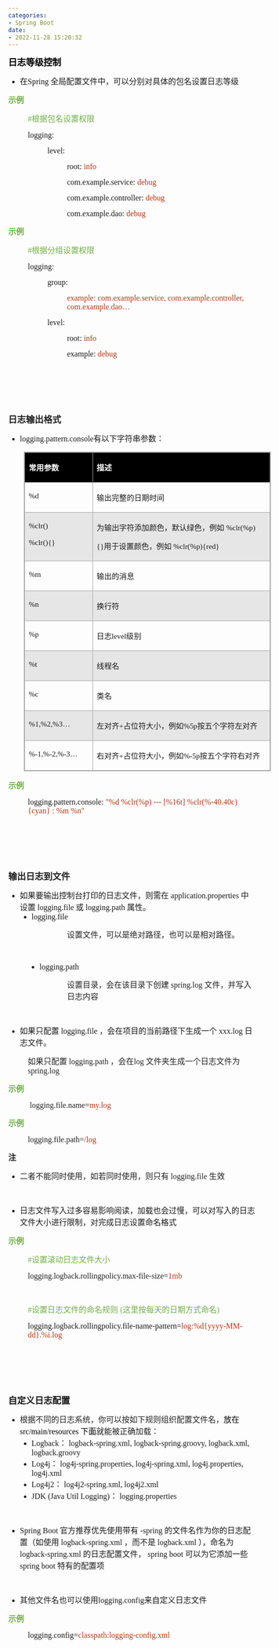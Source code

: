 ```yaml
---
categories:
- Spring Boot
date:
- 2022-11-28 15:20:32
---
```


<p><span style="font-size:13.5pt"><span style="font-family:&quot;Microsoft YaHei UI&quot;"><span
                style="color:black"><strong>日志等级控制</strong></span></span></span></p>
<ul style="list-style-type:disc">
    <li><span style="font-size:12.0pt"><span style="font-family:&quot;Microsoft YaHei UI&quot;">在</span></span><span
            style="font-size:12.0pt"><span style="font-family:&quot;Comic Sans MS&quot;">Spring </span></span><span
            style="font-size:12.0pt"><span
                style="font-family:&quot;Microsoft YaHei UI&quot;">全局配置文件中，可以分别对具体的包名设置日志等级</span></span></li>
</ul>
<p><span style="font-size:12.0pt"><span style="font-family:&quot;Microsoft YaHei UI&quot;"><span
                style="color:#70ad47"><strong>示例</strong></span></span></span></p>
<p style="margin-left: 40px;"><span style="font-size:12.0pt"><span style="color:#70ad47"><span
                style="font-family:&quot;Comic Sans MS&quot;">#</span><span
                style="font-family:&quot;Microsoft YaHei UI&quot;">根据包名设置权限</span></span></span></p>
<p style="margin-left: 40px;"><span style="font-size:12.0pt"><span
            style="font-family:&quot;Comic Sans MS&quot;">logging:</span></span></p>
<p style="margin-left: 80px;"><span style="font-size:12.0pt"><span
            style="font-family:&quot;Comic Sans MS&quot;">level:</span></span></p>
<p style="margin-left: 120px;"><span style="font-size:12.0pt"><span style="font-family:&quot;Comic Sans MS&quot;">root:
            <span style="color:#b43512">info</span></span></span></p>
<p style="margin-left: 120px;"><span style="font-size:12.0pt"><span
            style="font-family:&quot;Comic Sans MS&quot;">com.example.service: <span
                style="color:#b43512">debug</span></span></span></p>
<p style="margin-left: 120px;"><span style="font-size:12.0pt"><span
            style="font-family:&quot;Comic Sans MS&quot;">com.example.controller: <span
                style="color:#b43512">debug</span></span></span></p>
<p style="margin-left: 120px;"><span style="font-size:12.0pt"><span
            style="font-family:&quot;Comic Sans MS&quot;">com.example.dao: <span
                style="color:#b43512">debug</span></span></span></p>
<p><span style="font-size:12.0pt"><span style="font-family:&quot;Microsoft YaHei UI&quot;"><span
                style="color:#70ad47"><strong>示例</strong></span></span></span></p>
<p style="margin-left: 40px;"><span style="font-size:12.0pt"><span style="color:#70ad47"><span
                style="font-family:&quot;Comic Sans MS&quot;">#</span><span
                style="font-family:&quot;Microsoft YaHei UI&quot;">根据分组设置权限</span></span></span></p>
<p style="margin-left: 40px;"><span style="font-size:12.0pt"><span
            style="font-family:&quot;Comic Sans MS&quot;">logging:</span></span></p>
<p style="margin-left: 80px;"><span style="font-size:12.0pt"><span
            style="font-family:&quot;Comic Sans MS&quot;">group:</span></span></p>
<p style="margin-left: 120px;"><span style="font-size:12.0pt"><span style="font-family:&quot;Comic Sans MS&quot;"><span
                style="color:#b43512">example: com.example.service, com.example.controller,
                com.example.dao…</span></span></span></p>
<p style="margin-left: 80px;"><span style="font-size:12.0pt"><span
            style="font-family:&quot;Comic Sans MS&quot;">level:</span></span></p>
<p style="margin-left: 120px;"><span style="font-size:12.0pt"><span style="font-family:&quot;Comic Sans MS&quot;">root:
            <span style="color:#b43512">info</span></span></span></p>
<p style="margin-left: 120px;"><span style="font-size:12.0pt"><span
            style="font-family:&quot;Comic Sans MS&quot;">example: <span
                style="color:#b43512">debug</span></span></span></p>
<p><span style="font-size:12.0pt"><span style="font-family:&quot;Comic Sans MS&quot;"><span
                style="color:#b43512">&nbsp;</span></span></span></p>
<p><span style="font-size:12.0pt"><span style="font-family:&quot;Comic Sans MS&quot;"><span
                style="color:#b43512">&nbsp;</span></span></span></p>
<p><span style="font-size:12.0pt"><span style="font-family:&quot;Comic Sans MS&quot;"><span
                style="color:#b43512">&nbsp;</span></span></span></p>
<p><span style="font-size:13.5pt"><span style="font-family:&quot;Microsoft YaHei UI&quot;"><span
                style="color:#222222"><strong>日志输出格式</strong> </span></span></span></p>
<ul>
    <li><span style="font-size:12.0pt"><span
                style="font-family:&quot;Comic Sans MS&quot;">logging.pattern.console</span><span
                style="font-family:&quot;Microsoft YaHei UI&quot;">有以下字符串参数：</span></span></li>
</ul>
<table summary="" cellspacing="0"
    style="border-collapse:collapse; border-color:#a3a3a3; border-style:solid; border-width:1px; margin-left:32px"
    class=" cke_show_border">
    <tbody>
        <tr>
            <td
                style="background-color:black; border-bottom:1px solid #a3a3a3; border-left:1px solid #a3a3a3; border-right:1px solid #a3a3a3; border-top:1px solid #a3a3a3; vertical-align:top; width:1.2493in">
                <p><span style="font-size:11.5pt"><span style="font-family:&quot;Microsoft YaHei UI&quot;"><span
                                style="color:white"><strong>常用参数</strong></span></span></span></p>
            </td>
            <td
                style="background-color:black; border-bottom:1px solid #a3a3a3; border-left:1px solid #a3a3a3; border-right:1px solid #a3a3a3; border-top:1px solid #a3a3a3; vertical-align:top; width:3.5729in">
                <p><span style="font-size:11.5pt"><span style="font-family:&quot;Microsoft YaHei UI&quot;"><span
                                style="color:white"><strong>描述</strong></span></span></span></p>
            </td>
        </tr>
        <tr>
            <td
                style="border-bottom:1px solid #a3a3a3; border-left:1px solid #a3a3a3; border-right:1px solid #a3a3a3; border-top:1px solid #a3a3a3; vertical-align:top; width:1.2493in">
                <p><span style="font-size:11.5pt"><span style="font-family:&quot;Comic Sans MS&quot;">%d</span></span>
                </p>
            </td>
            <td
                style="border-bottom:1px solid #a3a3a3; border-left:1px solid #a3a3a3; border-right:1px solid #a3a3a3; border-top:1px solid #a3a3a3; vertical-align:top; width:3.5729in">
                <p><span style="font-size:11.5pt"><span
                            style="font-family:&quot;Microsoft YaHei UI&quot;">输出完整的日期时间</span></span></p>
            </td>
        </tr>
        <tr>
            <td
                style="background-color:#e7e6e6; border-bottom:1px solid #a3a3a3; border-left:1px solid #a3a3a3; border-right:1px solid #a3a3a3; border-top:1px solid #a3a3a3; vertical-align:top; width:1.2493in">
                <p><span style="font-size:11.5pt"><span
                            style="font-family:&quot;Comic Sans MS&quot;">%clr()</span></span></p>
                <p><span style="font-size:11.5pt"><span
                            style="font-family:&quot;Comic Sans MS&quot;">%clr(){}</span></span></p>
            </td>
            <td
                style="background-color:#e7e6e6; border-bottom:1px solid #a3a3a3; border-left:1px solid #a3a3a3; border-right:1px solid #a3a3a3; border-top:1px solid #a3a3a3; vertical-align:top; width:3.5798in">
                <p><span style="font-size:11.5pt"><span
                            style="font-family:&quot;Microsoft YaHei UI&quot;">为输出字符添加颜色，默认绿色，例如</span><span
                            style="font-family:&quot;Comic Sans MS&quot;"> %clr(%p)</span></span></p>
                <p><span style="font-size:11.5pt"><span style="font-family:&quot;Comic Sans MS&quot;">{}</span><span
                            style="font-family:&quot;Microsoft YaHei UI&quot;">用于设置颜色，例如</span><span
                            style="font-family:&quot;Comic Sans MS&quot;"> %clr(%p){red}</span></span></p>
            </td>
        </tr>
        <tr>
            <td
                style="border-bottom:1px solid #a3a3a3; border-left:1px solid #a3a3a3; border-right:1px solid #a3a3a3; border-top:1px solid #a3a3a3; vertical-align:top; width:1.2493in">
                <p><span style="font-size:11.5pt"><span style="font-family:&quot;Comic Sans MS&quot;">%m</span></span>
                </p>
            </td>
            <td
                style="border-bottom:1px solid #a3a3a3; border-left:1px solid #a3a3a3; border-right:1px solid #a3a3a3; border-top:1px solid #a3a3a3; vertical-align:top; width:3.5729in">
                <p><span style="font-size:11.5pt"><span
                            style="font-family:&quot;Microsoft YaHei UI&quot;">输出的消息</span></span></p>
            </td>
        </tr>
        <tr>
            <td
                style="background-color:#e7e6e6; border-bottom:1px solid #a3a3a3; border-left:1px solid #a3a3a3; border-right:1px solid #a3a3a3; border-top:1px solid #a3a3a3; vertical-align:top; width:1.2493in">
                <p><span style="font-size:11.5pt"><span style="font-family:&quot;Comic Sans MS&quot;">%n</span></span>
                </p>
            </td>
            <td
                style="background-color:#e7e6e6; border-bottom:1px solid #a3a3a3; border-left:1px solid #a3a3a3; border-right:1px solid #a3a3a3; border-top:1px solid #a3a3a3; vertical-align:top; width:3.5729in">
                <p><span style="font-size:11.5pt"><span
                            style="font-family:&quot;Microsoft YaHei UI&quot;">换行符</span></span></p>
            </td>
        </tr>
        <tr>
            <td
                style="border-bottom:1px solid #a3a3a3; border-left:1px solid #a3a3a3; border-right:1px solid #a3a3a3; border-top:1px solid #a3a3a3; vertical-align:top; width:1.2493in">
                <p><span style="font-size:11.5pt"><span style="font-family:&quot;Comic Sans MS&quot;">%p</span></span>
                </p>
            </td>
            <td
                style="border-bottom:1px solid #a3a3a3; border-left:1px solid #a3a3a3; border-right:1px solid #a3a3a3; border-top:1px solid #a3a3a3; vertical-align:top; width:3.5729in">
                <p><span style="font-size:11.5pt"><span
                            style="font-family:&quot;Microsoft YaHei UI&quot;">日志</span><span
                            style="font-family:&quot;Comic Sans MS&quot;">level</span><span
                            style="font-family:&quot;Microsoft YaHei UI&quot;">级别</span></span></p>
            </td>
        </tr>
        <tr>
            <td
                style="background-color:#e7e6e6; border-bottom:1px solid #a3a3a3; border-left:1px solid #a3a3a3; border-right:1px solid #a3a3a3; border-top:1px solid #a3a3a3; vertical-align:top; width:1.2493in">
                <p><span style="font-size:11.5pt"><span style="font-family:&quot;Comic Sans MS&quot;">%t</span></span>
                </p>
            </td>
            <td
                style="background-color:#e7e6e6; border-bottom:1px solid #a3a3a3; border-left:1px solid #a3a3a3; border-right:1px solid #a3a3a3; border-top:1px solid #a3a3a3; vertical-align:top; width:3.5729in">
                <p><span style="font-size:11.5pt"><span
                            style="font-family:&quot;Microsoft YaHei UI&quot;">线程名</span></span></p>
            </td>
        </tr>
        <tr>
            <td
                style="border-bottom:1px solid #a3a3a3; border-left:1px solid #a3a3a3; border-right:1px solid #a3a3a3; border-top:1px solid #a3a3a3; vertical-align:top; width:1.2493in">
                <p><span style="font-size:11.5pt"><span style="font-family:&quot;Comic Sans MS&quot;">%c</span></span>
                </p>
            </td>
            <td
                style="border-bottom:1px solid #a3a3a3; border-left:1px solid #a3a3a3; border-right:1px solid #a3a3a3; border-top:1px solid #a3a3a3; vertical-align:top; width:3.5729in">
                <p><span style="font-size:11.5pt"><span
                            style="font-family:&quot;Microsoft YaHei UI&quot;">类名</span></span></p>
            </td>
        </tr>
        <tr>
            <td
                style="background-color:#e7e6e6; border-bottom:1px solid #a3a3a3; border-left:1px solid #a3a3a3; border-right:1px solid #a3a3a3; border-top:1px solid #a3a3a3; vertical-align:top; width:1.2493in">
                <p><span style="font-size:11.5pt"><span
                            style="font-family:&quot;Comic Sans MS&quot;">%1,%2,%3…</span></span></p>
            </td>
            <td
                style="background-color:#e7e6e6; border-bottom:1px solid #a3a3a3; border-left:1px solid #a3a3a3; border-right:1px solid #a3a3a3; border-top:1px solid #a3a3a3; vertical-align:top; width:3.5756in">
                <p><span style="font-size:11.5pt"><span
                            style="font-family:&quot;Microsoft YaHei UI&quot;">左对齐</span><span
                            style="font-family:&quot;Comic Sans MS&quot;">+</span><span
                            style="font-family:&quot;Microsoft YaHei UI&quot;">占位符大小，例如</span><span
                            style="font-family:&quot;Comic Sans MS&quot;">%5p</span><span
                            style="font-family:&quot;Microsoft YaHei UI&quot;">按五个字符左对齐</span></span></p>
            </td>
        </tr>
        <tr>
            <td
                style="border-bottom:1px solid #a3a3a3; border-left:1px solid #a3a3a3; border-right:1px solid #a3a3a3; border-top:1px solid #a3a3a3; vertical-align:top; width:1.2687in">
                <p><span style="font-size:11.5pt"><span
                            style="font-family:&quot;Comic Sans MS&quot;">%-1,%-2,%-3…</span></span></p>
            </td>
            <td
                style="border-bottom:1px solid #a3a3a3; border-left:1px solid #a3a3a3; border-right:1px solid #a3a3a3; border-top:1px solid #a3a3a3; vertical-align:top; width:3.6229in">
                <p><span style="font-size:11.5pt"><span
                            style="font-family:&quot;Microsoft YaHei UI&quot;">右对齐</span><span
                            style="font-family:&quot;Comic Sans MS&quot;">+</span><span
                            style="font-family:&quot;Microsoft YaHei UI&quot;">占位符大小，例如</span><span
                            style="font-family:&quot;Comic Sans MS&quot;">%-5p</span><span
                            style="font-family:&quot;Microsoft YaHei UI&quot;">按五个字符右对齐</span></span></p>
            </td>
        </tr>
    </tbody>
</table>
<p><span style="font-size:12.0pt"><span style="font-family:&quot;Microsoft YaHei UI&quot;"><span
                style="color:#70ad47"><strong>示例</strong></span></span></span></p>
<p style="margin-left: 40px;"><span style="font-size:12.0pt"><span
            style="font-family:&quot;Comic Sans MS&quot;">logging.pattern.console: <span style="color:#b43512">"%d
                %clr(%p) --- [%16t] %clr(%-40.40c){cyan} : %m %n"</span></span></span></p>
<p><span style="font-size:12.0pt"><span style="font-family:&quot;Microsoft YaHei UI&quot;"><span
                style="color:#70ad47">&nbsp;</span></span></span></p>
<p><span style="font-size:12.0pt"><span style="font-family:&quot;Comic Sans MS&quot;"><span
                style="color:#b43512">&nbsp;</span></span></span></p>
<p><span style="font-size:12.0pt"><span style="font-family:&quot;Comic Sans MS&quot;"><span
                style="color:#b43512">&nbsp;</span></span></span></p>
<p><span style="font-size:13.5pt"><span style="font-family:&quot;Microsoft YaHei UI&quot;"><span
                style="color:#222222"><strong>输出日志到文件</strong></span></span></span></p>
<ul style="list-style-type:disc">
    <li><span style="font-size:12.0pt"><span
                style="font-family:&quot;Microsoft YaHei UI&quot;">如果要输出控制台打印的日志文件，则需在</span></span><span
            style="font-size:12.0pt"><span style="font-family:&quot;Comic Sans MS&quot;"> application.properties
            </span></span><span style="font-size:12.0pt"><span
                style="font-family:&quot;Microsoft YaHei UI&quot;">中设置</span></span><span style="font-size:12.0pt"><span
                style="font-family:&quot;Comic Sans MS&quot;"> logging.file </span></span><span
            style="font-size:12.0pt"><span style="font-family:&quot;Microsoft YaHei UI&quot;">或</span></span><span
            style="font-size:12.0pt"><span style="font-family:&quot;Comic Sans MS&quot;"> logging.path
            </span></span><span style="font-size:12.0pt"><span
                style="font-family:&quot;Microsoft YaHei UI&quot;">属性。</span></span>
        <ul style="list-style-type:disc">
            <li><span style="font-size:12.0pt"><span
                        style="font-family:&quot;Comic Sans MS&quot;">logging.file</span></span></li>
        </ul>
    </li>
</ul>
<p style="margin-left: 120px;"><span style="font-size:12.0pt"><span
            style="font-family:&quot;Microsoft YaHei UI&quot;"><span
                style="color:#222222">设置文件，可以是绝对路径，也可以是相对路径。</span></span></span></p>
<p><span style="font-size:12.0pt"><span style="font-family:&quot;Comic Sans MS&quot;"><span
                style="color:#222222">&nbsp;</span></span></span></p>
<ul style="list-style-type: disc; margin-left: 40px;">
    <li><span style="font-size:12.0pt"><span style="font-family:&quot;Comic Sans MS&quot;">logging.path</span></span>
    </li>
</ul>
<p style="margin-left: 120px;"><span style="font-size:12.0pt"><span style="color:#222222"><span
                style="font-family:&quot;Microsoft YaHei UI&quot;">设置目录，会在该目录下创建</span><span
                style="font-family:&quot;Comic Sans MS&quot;"> spring.log </span><span
                style="font-family:&quot;Microsoft YaHei UI&quot;">文件，并写入日志内容</span></span></span></p>
<p><span style="font-size:12.0pt"><span style="font-family:&quot;Comic Sans MS&quot;"><span
                style="color:#222222">&nbsp;</span></span></span></p>
<ul style="list-style-type:disc">
    <li><span style="font-size:12.0pt"><span style="font-family:&quot;Microsoft YaHei UI&quot;">如果只配置</span></span><span
            style="font-size:12.0pt"><span style="font-family:&quot;Comic Sans MS&quot;"> logging.file
            </span></span><span style="font-size:12.0pt"><span
                style="font-family:&quot;Microsoft YaHei UI&quot;">，会在项目的当前路径下生成一个</span></span><span
            style="font-size:12.0pt"><span style="font-family:&quot;Comic Sans MS&quot;"> xxx.log </span></span><span
            style="font-size:12.0pt"><span style="font-family:&quot;Microsoft YaHei UI&quot;">日志文件。</span></span></li>
</ul>
<p style="margin-left: 40px;"><span style="font-size:12.0pt"><span style="color:#222222"><span
                style="font-family:&quot;Microsoft YaHei UI&quot;">如果只配置</span><span
                style="font-family:&quot;Comic Sans MS&quot;"> logging.path </span><span
                style="font-family:&quot;Microsoft YaHei UI&quot;">，会在</span><span
                style="font-family:&quot;Comic Sans MS&quot;">log </span><span
                style="font-family:&quot;Microsoft YaHei UI&quot;">文件夹生成一个日志文件为</span><span
                style="font-family:&quot;Comic Sans MS&quot;"> spring.log</span></span></span></p>
<p><span style="font-size:12.0pt"><span style="font-family:&quot;Microsoft YaHei UI&quot;"><span
                style="color:#70ad47"><strong>示例</strong></span></span></span></p>
<p style="margin-left: 40px;"><span style="font-size:12.0pt"><span style="font-family:&quot;Comic Sans MS&quot;"><span
                style="color:#222222">&nbsp;logging.file</span><span style="color:#222222">.name</span><span
                style="color:#222222">=</span><span style="color:#b43512">my.log</span></span></span></p>
<p><span style="font-size:12.0pt"><span style="font-family:&quot;Microsoft YaHei UI&quot;"><span
                style="color:#70ad47"><strong>示例</strong></span></span></span></p>
<p style="margin-left: 40px;"><span style="font-size:12.0pt"><span style="font-family:&quot;Comic Sans MS&quot;"><span
                style="color:#222222">logging.file</span><span style="color:#222222">.</span><span
                style="color:#222222">path=</span><span style="color:#b43512">/log</span></span></span><br></p>
<p><span style="font-size:12.0pt"><span style="font-family:&quot;Microsoft YaHei UI&quot;"><span
                style="color:#222222"><strong>注</strong></span></span></span></p>
<ul>
    <li><span style="font-size:12.0pt"><span style="color:#222222"><span
                    style="font-family:&quot;Microsoft YaHei UI&quot;">二者不能同时使用，如若同时使用，则只有</span><span
                    style="font-family:&quot;Comic Sans MS&quot;"> logging.file </span><span
                    style="font-family:&quot;Microsoft YaHei UI&quot;">生效</span></span></span></li>
</ul>
<p><span style="font-size:12.0pt"><span style="font-family:&quot;Microsoft YaHei UI&quot;"><span
                style="color:#222222">&nbsp;</span></span></span></p>
<ul style="list-style-type:disc">
    <li><span style="font-size:12.0pt"><span
                style="font-family:&quot;Microsoft YaHei UI&quot;">日志文件写入过多容易影响阅读，加载也会过慢，可以对写入的日志文件大小进行限制，对完成日志设置命名格式</span></span>
    </li>
</ul>
<p><span style="font-size:12.0pt"><span style="font-family:&quot;Microsoft YaHei UI&quot;"><span
                style="color:#70ad47"><strong>示例</strong></span></span></span></p>
<p style="margin-left: 40px;"><span style="font-size:12.0pt"><span
            style="font-family:&quot;Microsoft YaHei UI&quot;"><span
                style="color:#70ad47">#设置滚动日志文件大小</span></span></span></p>
<p style="margin-left: 40px;"><span style="font-size:12.0pt"><span style="font-family:&quot;Comic Sans MS&quot;"><span
                style="color:#222222">logging.logback.rollingpolicy.max-file-size=</span><span
                style="color:#b43512">1mb</span></span></span></p>
<p style="margin-left: 40px;"><span style="font-size:12.0pt"><span
            style="font-family:&quot;Microsoft YaHei UI&quot;"><span style="color:#70ad47">&nbsp;</span></span></span>
</p>
<p style="margin-left: 40px;"><span style="font-size:12.0pt"><span style="color:#70ad47"><span
                style="font-family:&quot;Comic Sans MS&quot;">#</span><span
                style="font-family:&quot;Microsoft YaHei UI&quot;">设置日志文件的命名规则</span> <span
                style="font-family:&quot;Comic Sans MS&quot;">(</span><span
                style="font-family:&quot;Microsoft YaHei UI&quot;">这里按每天的日期方式命名</span><span
                style="font-family:&quot;Comic Sans MS&quot;">)</span></span></span></p>
<p style="margin-left: 40px;"><span style="font-size:12.0pt"><span
            style="font-family:&quot;Comic Sans MS&quot;">logging.logback.rollingpolicy.file-name-pattern=<span
                style="color:#b43512">log:%d{yyyy-MM-dd}.%i.log</span></span></span></p>
<p><span style="font-size:12.0pt"><span style="font-family:&quot;Comic Sans MS&quot;">&nbsp;</span></span></p>
<p><span style="font-size:12.0pt"><span style="font-family:&quot;Comic Sans MS&quot;">&nbsp;</span></span></p>
<p><span style="font-size:12.0pt"><span style="font-family:&quot;Comic Sans MS&quot;">&nbsp;</span></span></p>
<p><span style="font-size:13.5pt"><span
            style="font-family:&quot;Microsoft YaHei UI&quot;"><strong>自定义日志配置</strong></span></span></p>
<ul style="list-style-type:disc">
    <li><span style="font-size:12.0pt"><span style="font-family:&quot;Microsoft YaHei UI&quot;"><span
                    style="color:#222222">根据不同的日志系统，你可以按如下规则组织配置文件名，</span></span></span><span
            style="font-size:12.0pt"><span style="font-family:&quot;Microsoft YaHei UI&quot;"><span
                    style="color:black">放在</span></span></span><span style="font-size:12.0pt"><span
                style="font-family:&quot;Comic Sans MS&quot;"><span style="color:black"> src/main/resources
                </span></span></span><span style="font-size:12.0pt"><span
                style="font-family:&quot;Microsoft YaHei UI&quot;"><span
                    style="color:black">下面</span></span></span><span style="font-size:12.0pt"><span
                style="font-family:&quot;Microsoft YaHei UI&quot;"><span
                    style="color:#222222">就能被正确加载：</span></span></span>
        <ul style="list-style-type:disc">
            <li><span style="font-size:12.0pt"><span
                        style="font-family:&quot;Comic Sans MS&quot;">Logback</span></span><span
                    style="font-size:12.0pt"><span
                        style="font-family:&quot;Microsoft YaHei UI&quot;">：</span></span><span
                    style="font-size:12.0pt"><span style="font-family:&quot;Comic Sans MS&quot;"> logback-spring.xml,
                        logback-spring.groovy, logback.xml, logback.groovy</span></span></li>
            <li><span style="font-size:12.0pt"><span
                        style="font-family:&quot;Comic Sans MS&quot;">Log4j</span></span><span
                    style="font-size:12.0pt"><span
                        style="font-family:&quot;Microsoft YaHei UI&quot;">：</span></span><span
                    style="font-size:12.0pt"><span style="font-family:&quot;Comic Sans MS&quot;">
                        log4j-spring.properties, log4j-spring.xml, log4j.properties, log4j.xml</span></span></li>
            <li><span style="font-size:12.0pt"><span
                        style="font-family:&quot;Comic Sans MS&quot;">Log4j2</span></span><span
                    style="font-size:12.0pt"><span
                        style="font-family:&quot;Microsoft YaHei UI&quot;">：</span></span><span
                    style="font-size:12.0pt"><span style="font-family:&quot;Comic Sans MS&quot;"> log4j2-spring.xml,
                        log4j2.xml</span></span></li>
            <li><span style="font-size:12.0pt"><span style="font-family:&quot;Comic Sans MS&quot;">JDK (Java Util
                        Logging)</span></span><span style="font-size:12.0pt"><span
                        style="font-family:&quot;Microsoft YaHei UI&quot;">：</span></span><span
                    style="font-size:12.0pt"><span style="font-family:&quot;Comic Sans MS&quot;">
                        logging.properties</span></span></li>
        </ul>
    </li>
</ul>
<p><span style="font-size:12.0pt"><span style="font-family:&quot;Comic Sans MS&quot;"><span
                style="color:#222222">&nbsp;</span></span></span></p>
<ul style="list-style-type:disc">
    <li><span style="font-size:12.0pt"><span style="font-family:&quot;Comic Sans MS&quot;">Spring Boot
            </span></span><span style="font-size:12.0pt"><span
                style="font-family:&quot;Microsoft YaHei UI&quot;">官方推荐优先使用带有</span></span><span
            style="font-size:12.0pt"><span style="font-family:&quot;Comic Sans MS&quot;"> -spring </span></span><span
            style="font-size:12.0pt"><span
                style="font-family:&quot;Microsoft YaHei UI&quot;">的文件名作为你的日志配置（如使用</span></span><span
            style="font-size:12.0pt"><span style="font-family:&quot;Comic Sans MS&quot;"> logback-spring.xml
            </span></span><span style="font-size:12.0pt"><span
                style="font-family:&quot;Microsoft YaHei UI&quot;">，而不是</span></span><span
            style="font-size:12.0pt"><span style="font-family:&quot;Comic Sans MS&quot;"> logback.xml
            </span></span><span style="font-size:12.0pt"><span
                style="font-family:&quot;Microsoft YaHei UI&quot;">），命名为</span></span><span
            style="font-size:12.0pt"><span style="font-family:&quot;Comic Sans MS&quot;"> logback-spring.xml
            </span></span><span style="font-size:12.0pt"><span
                style="font-family:&quot;Microsoft YaHei UI&quot;">的日志配置文件，</span></span><span
            style="font-size:12.0pt"><span style="font-family:&quot;Comic Sans MS&quot;"> spring boot
            </span></span><span style="font-size:12.0pt"><span
                style="font-family:&quot;Microsoft YaHei UI&quot;">可以为它添加一些</span></span><span
            style="font-size:12.0pt"><span style="font-family:&quot;Comic Sans MS&quot;"> spring boot
            </span></span><span style="font-size:12.0pt"><span
                style="font-family:&quot;Microsoft YaHei UI&quot;">特有的配置项</span></span></li>
</ul>
<p><span style="font-size:12.0pt"><span style="font-family:&quot;Comic Sans MS&quot;"><span
                style="color:#222222">&nbsp;</span></span></span></p>
<ul>
    <li><span style="font-size:12.0pt"><span style="font-family:&quot;Microsoft YaHei UI&quot;"><span
                    style="color:#222222">其他文件名也可以使用</span></span><span
                style="font-family:&quot;Comic Sans MS&quot;">logging.config</span><span
                style="font-family:&quot;Microsoft YaHei UI&quot;">来自定义日志文件</span></span></li>
</ul>
<p><span style="font-size:12.0pt"><span style="font-family:&quot;Microsoft YaHei UI&quot;"><span
                style="color:#70ad47"><strong>示例</strong></span></span></span></p>
<p style="margin-left: 40px;"><span style="font-size:12.0pt"><span
            style="font-family:&quot;Comic Sans MS&quot;">logging.config=<span
                style="color:#b43512">classpath:logging-config.xml</span></span></span></p>